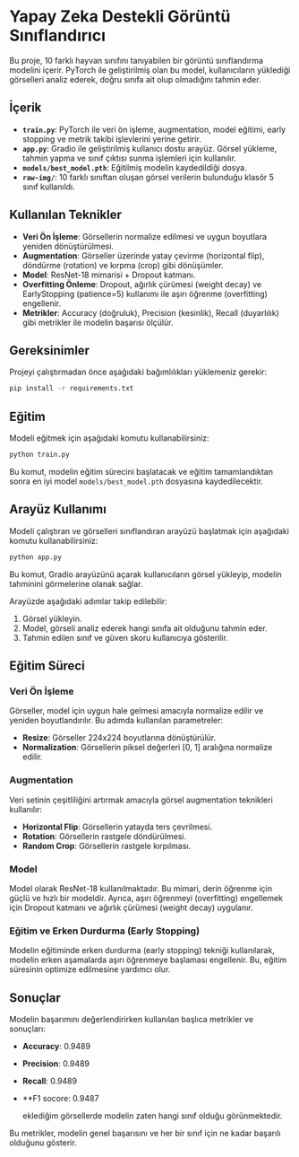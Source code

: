 
# Yapay Zeka Destekli Görüntü Sınıflandırıcı

Bu proje, 10 farklı hayvan sınıfını tanıyabilen bir görüntü sınıflandırma modelini içerir. PyTorch ile geliştirilmiş olan bu model, kullanıcıların yüklediği görselleri analiz ederek, doğru sınıfa ait olup olmadığını tahmin eder.

## İçerik

- **`train.py`**: PyTorch ile veri ön işleme, augmentation, model eğitimi, early stopping ve metrik takibi işlevlerini yerine getirir.
- **`app.py`**: Gradio ile geliştirilmiş kullanıcı dostu arayüz. Görsel yükleme, tahmin yapma ve sınıf çıktısı sunma işlemleri için kullanılır.
- **`models/best_model.pth`**: Eğitilmiş modelin kaydedildiği dosya.
- **`raw-img/`**: 10 farklı sınıftan oluşan görsel verilerin bulunduğu klasör 5 sınıf kullanıldı.

## Kullanılan Teknikler

- **Veri Ön İşleme**: Görsellerin normalize edilmesi ve uygun boyutlara yeniden dönüştürülmesi.
- **Augmentation**: Görseller üzerinde yatay çevirme (horizontal flip), döndürme (rotation) ve kırpma (crop) gibi dönüşümler.
- **Model**: ResNet-18 mimarisi + Dropout katmanı.
- **Overfitting Önleme**: Dropout, ağırlık çürümesi (weight decay) ve EarlyStopping (patience=5) kullanımı ile aşırı öğrenme (overfitting) engellenir.
- **Metrikler**: Accuracy (doğruluk), Precision (kesinlik), Recall (duyarlılık) gibi metrikler ile modelin başarısı ölçülür.

## Gereksinimler

Projeyi çalıştırmadan önce aşağıdaki bağımlılıkları yüklemeniz gerekir:

```bash
pip install -r requirements.txt
```


## Eğitim

Modeli eğitmek için aşağıdaki komutu kullanabilirsiniz:

```bash
python train.py
```

Bu komut, modelin eğitim sürecini başlatacak ve eğitim tamamlandıktan sonra en iyi model `models/best_model.pth` dosyasına kaydedilecektir.

## Arayüz Kullanımı

Modeli çalıştıran ve görselleri sınıflandıran arayüzü başlatmak için aşağıdaki komutu kullanabilirsiniz:

```bash
python app.py
```

Bu komut, Gradio arayüzünü açarak kullanıcıların görsel yükleyip, modelin tahminini görmelerine olanak sağlar.

Arayüzde aşağıdaki adımlar takip edilebilir:

1. Görsel yükleyin.
2. Model, görseli analiz ederek hangi sınıfa ait olduğunu tahmin eder.
3. Tahmin edilen sınıf ve güven skoru kullanıcıya gösterilir.

## Eğitim Süreci

### Veri Ön İşleme
Görseller, model için uygun hale gelmesi amacıyla normalize edilir ve yeniden boyutlandırılır. Bu adımda kullanılan parametreler:
- **Resize**: Görseller 224x224 boyutlarına dönüştürülür.
- **Normalization**: Görsellerin piksel değerleri [0, 1] aralığına normalize edilir.

### Augmentation
Veri setinin çeşitliliğini artırmak amacıyla görsel augmentation teknikleri kullanılır:
- **Horizontal Flip**: Görsellerin yatayda ters çevrilmesi.
- **Rotation**: Görsellerin rastgele döndürülmesi.
- **Random Crop**: Görsellerin rastgele kırpılması.

### Model
Model olarak ResNet-18 kullanılmaktadır. Bu mimari, derin öğrenme için güçlü ve hızlı bir modeldir. Ayrıca, aşırı öğrenmeyi (overfitting) engellemek için Dropout katmanı ve ağırlık çürümesi (weight decay) uygulanır.

### Eğitim ve Erken Durdurma (Early Stopping)
Modelin eğitiminde erken durdurma (early stopping) tekniği kullanılarak, modelin erken aşamalarda aşırı öğrenmeye başlaması engellenir. Bu, eğitim süresinin optimize edilmesine yardımcı olur.

## Sonuçlar

Modelin başarımını değerlendirirken kullanılan başlıca metrikler ve sonuçları:

- **Accuracy**: 0.9489
- **Precision**: 0.9489
- **Recall**: 0.9489
- **F1 socore: 0.9487

  eklediğim görsellerde modelin zaten hangi sınıf olduğu görünmektedir.

Bu metrikler, modelin genel başarısını ve her bir sınıf için ne kadar başarılı olduğunu gösterir.

